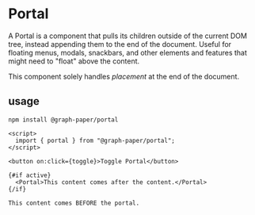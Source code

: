# Portal

A Portal is a component that pulls its children outside of the current DOM tree,
instead appending them to the end of the document. Useful for floating menus,
modals, snackbars, and other elements and features that might need to "float"
above the content.

This component solely handles _placement_ at the end of the document.

## usage

```
npm install @graph-paper/portal
```

```svelte
<script>
  import { portal } from "@graph-paper/portal";
</script>

<button on:click={toggle}>Toggle Portal</button>

{#if active}
  <Portal>This content comes after the content.</Portal>
{/if}

This content comes BEFORE the portal.
```
